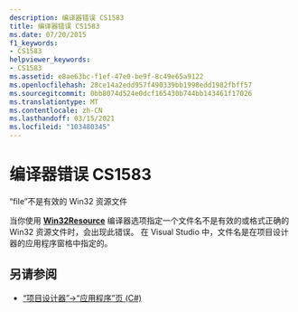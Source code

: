 ```yaml
---
description: 编译器错误 CS1583
title: 编译器错误 CS1583
ms.date: 07/20/2015
f1_keywords:
- CS1583
helpviewer_keywords:
- CS1583
ms.assetid: e8ae63bc-f1ef-47e0-be9f-8c49e65a9122
ms.openlocfilehash: 28ce14a2edd957f490339bb1998edd1982fbff57
ms.sourcegitcommit: 0bb8074d524e0dcf165430b744bb143461f17026
ms.translationtype: MT
ms.contentlocale: zh-CN
ms.lasthandoff: 03/15/2021
ms.locfileid: "103480345"
---
```

# <a name="compiler-error-cs1583"></a>编译器错误 CS1583

“file”不是有效的 Win32 资源文件  
  
 当你使用 [**Win32Resource**](../language-reference/compiler-options/resources.md#win32resource) 编译器选项指定一个文件名不是有效的或格式正确的 Win32 资源文件时，会出现此错误。 在 Visual Studio 中，文件名是在项目设计器的应用程序窗格中指定的。  
  
## <a name="see-also"></a>另请参阅

- [“项目设计器”->“应用程序”页 (C#)](/visualstudio/ide/reference/application-page-project-designer-csharp)
